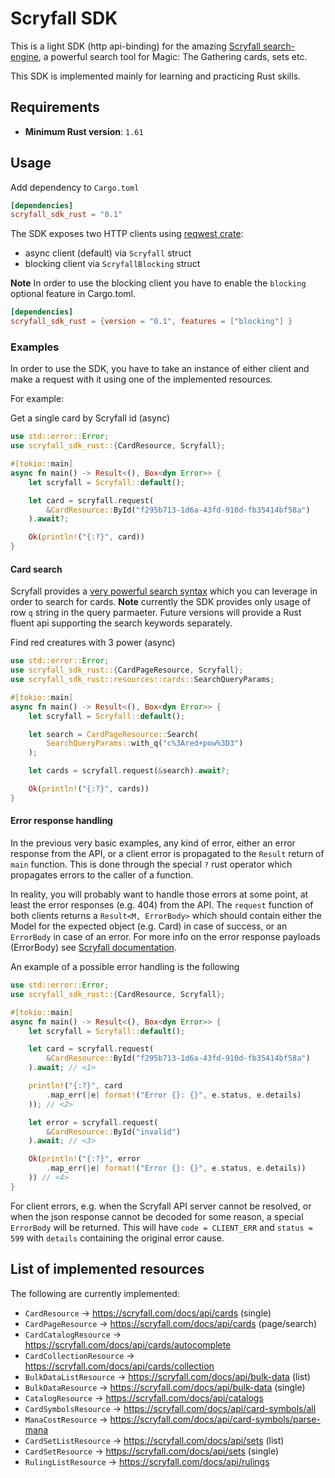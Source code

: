 # Scryfall SDK

This is a light SDK (http api-binding) for the amazing [Scryfall search-engine](https://scryfall.com), a powerful search tool for Magic: The Gathering cards, sets etc.

This SDK is implemented mainly for learning and practicing Rust skills.

## Requirements

* **Minimum Rust version**: `1.61`

## Usage

Add dependency to `Cargo.toml`

```toml
[dependencies]
scryfall_sdk_rust = "0.1"
```

The SDK exposes two HTTP clients using [reqwest crate](https://crates.io/crates/reqwest):

- async client (default) via `Scryfall` struct
- blocking client via `ScryfallBlocking` struct

**Note** In order to use the blocking client you have to enable the `blocking` optional feature in Cargo.toml.

```toml
[dependencies]
scryfall_sdk_rust = {version = "0.1", features = ["blocking"] }
```

### Examples

In order to use the SDK, you have to take an instance of either client
and make a request with it using one of the implemented resources.

For example:

Get a single card by Scryfall id (async)
```rust
use std::error::Error;
use scryfall_sdk_rust::{CardResource, Scryfall};

#[tokio::main]
async fn main() -> Result<(), Box<dyn Error>> {
    let scryfall = Scryfall::default();

    let card = scryfall.request(
        &CardResource::ById("f295b713-1d6a-43fd-910d-fb35414bf58a")
    ).await?;

    Ok(println!("{:?}", card))
}
```

#### Card search

Scryfall provides a [very powerful search syntax](https://scryfall.com/docs/syntax) which you
can leverage in order to search for cards. **Note** currently the SDK provides only usage of row `q` string in the query parmaeter.
Future versions will provide a Rust fluent api supporting the search keywords separately.

Find red creatures with 3 power (async)
```rust
use std::error::Error;
use scryfall_sdk_rust::{CardPageResource, Scryfall};
use scryfall_sdk_rust::resources::cards::SearchQueryParams;

#[tokio::main]
async fn main() -> Result<(), Box<dyn Error>> {
    let scryfall = Scryfall::default();

    let search = CardPageResource::Search(
        SearchQueryParams::with_q("c%3Ared+pow%3D3")
    );

    let cards = scryfall.request(&search).await?;

    Ok(println!("{:?}", cards))
}
```
#### Error response handling

In the previous very basic examples, any kind of error,
either an error response from the API, or a client error
is propagated to the `Result` return of `main` function.
This is done through the special `?` rust operator which propagates
errors to the caller of a function.

In reality, you will probably want to handle those errors at some point,
at least the error responses (e.g. 404) from the API. 
The `request` function of both clients returns a `Result<M, ErrorBody>`
which should contain either the Model for the expected object (e.g. Card) in case of success, or an `ErrorBody` in case of an error. For more info on the error response payloads (ErrorBody) see [Scryfall documentation](https://scryfall.com/docs/api/errors).

An example of a possible error handling is the following

```rust
use std::error::Error;
use scryfall_sdk_rust::{CardResource, Scryfall};

#[tokio::main]
async fn main() -> Result<(), Box<dyn Error>> {
    let scryfall = Scryfall::default();

    let card = scryfall.request(
        &CardResource::ById("f295b713-1d6a-43fd-910d-fb35414bf58a")
    ).await; // <1>

    println!("{:?}", card
        .map_err(|e| format!("Error {}: {}", e.status, e.details)
    )); // <2>

    let error = scryfall.request(
        &CardResource::ById("invalid")
    ).await; // <3>

    Ok(println!("{:?}", error
        .map_err(|e| format!("Error {}: {}", e.status, e.details))
    )) // <4>
}
```

For client errors, e.g. when the Scryfall API server cannot be resolved,
or when the json response cannot be decoded for some reason,
a special `ErrorBody` will be returned. This will have `code = CLIENT_ERR`
and `status = 599` with `details` containing the original error cause.

## List of implemented resources

The following are currently implemented:

- `CardResource` -> https://scryfall.com/docs/api/cards (single)
- `CardPageResource` -> https://scryfall.com/docs/api/cards (page/search)
- `CardCatalogResource` -> https://scryfall.com/docs/api/cards/autocomplete
- `CardCollectionResource` -> https://scryfall.com/docs/api/cards/collection
- `BulkDataListResource` -> https://scryfall.com/docs/api/bulk-data (list)
- `BulkDataResource` -> https://scryfall.com/docs/api/bulk-data (single)
- `CatalogResource` -> https://scryfall.com/docs/api/catalogs
- `CardSymbolsResource` -> https://scryfall.com/docs/api/card-symbols/all
- `ManaCostResource` -> https://scryfall.com/docs/api/card-symbols/parse-mana
- `CardSetListResource` -> https://scryfall.com/docs/api/sets (list)
- `CardSetResource` -> https://scryfall.com/docs/api/sets (single)
- `RulingListResource` -> https://scryfall.com/docs/api/rulings
